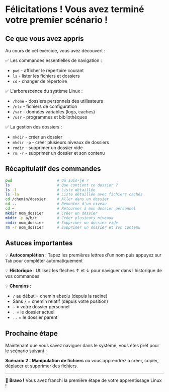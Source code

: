 # Félicitations ! Vous avez terminé votre premier scénario !

## Ce que vous avez appris

Au cours de cet exercice, vous avez découvert :

✅ Les commandes essentielles de navigation :
- `pwd` - afficher le répertoire courant
- `ls` - lister les fichiers et dossiers
- `cd` - changer de répertoire

✅ L'arborescence du système Linux :
- `/home` - dossiers personnels des utilisateurs
- `/etc` - fichiers de configuration
- `/var` - données variables (logs, caches)
- `/usr` - programmes et bibliothèques

✅ La gestion des dossiers :
- `mkdir` - créer un dossier
- `mkdir -p` - créer plusieurs niveaux de dossiers
- `rmdir` - supprimer un dossier vide
- `rm -r` - supprimer un dossier et son contenu

## Récapitulatif des commandes

```bash
pwd                    # Où suis-je ?
ls                     # Que contient ce dossier ?
ls -l                  # Liste détaillée
ls -la                 # Liste détaillée avec fichiers cachés
cd /chemin/dossier     # Aller dans un dossier
cd ..                  # Remonter d'un niveau
cd ~                   # Retourner à mon dossier personnel
mkdir nom_dossier      # Créer un dossier
mkdir -p a/b/c         # Créer plusieurs niveaux
rmdir nom_dossier      # Supprimer un dossier vide
rm -r nom_dossier      # Supprimer un dossier et son contenu
```

## Astuces importantes

💡 **Autocomplétion** : Tapez les premières lettres d'un nom puis appuyez sur `Tab` pour compléter automatiquement

💡 **Historique** : Utilisez les flèches ↑ et ↓ pour naviguer dans l'historique de vos commandes

💡 **Chemins** :
- `/` au début = chemin absolu (depuis la racine)
- Sans `/` = chemin relatif (depuis votre position)
- `~` = votre dossier personnel
- `.` = le dossier actuel
- `..` = le dossier parent

## Prochaine étape

Maintenant que vous savez naviguer dans le système, vous êtes prêt pour le scénario suivant :

**Scénario 2 : Manipulation de fichiers** où vous apprendrez à créer, copier, déplacer et supprimer des fichiers.

---

🎉 **Bravo !** Vous avez franchi la première étape de votre apprentissage Linux !
